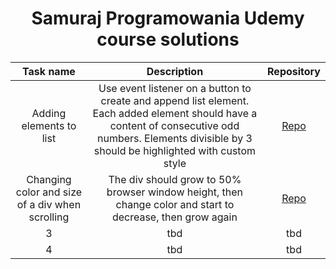 <h1 align="center">Samuraj Programowania Udemy course solutions</h1>

<div align="center"> 

| Task name | Description | Repository |
| :------------: | :--------: | :--------: |
| Adding elements to list |  Use event listener on a button to create and append list element. Each added element should have a content of consecutive odd numbers. Elements divisible by 3 should be highlighted with custom style  | <a href="https://github.com/dnksebastian/projekty-js/tree/main/Projekt1" target="_blank">Repo</a> |
| Changing color and size of a div when scrolling | The div should grow to 50% browser window height, then change color and start to decrease, then grow again | <a href="https://github.com/dnksebastian/projekty-js/tree/main/Projekt2" target="_blank">Repo</a> |
| 3 | tbd | tbd | tbd |
| 4 | tbd | tbd | tbd |

</div>